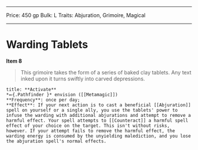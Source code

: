 
---
Price: 450 gp
Bulk: L
Traits: Abjuration, Grimoire, Magical

---

# Warding Tablets

**Item 8**

> This grimoire takes the form of a series of baked clay tablets. Any text inked upon it turns swiftly into carved depressions.

```ad-embed-ability
title: **Activate**
*⬻{.Pathfinder }* envision ([[Metamagic]]) 
**Frequency**: once per day;
**Effect**: If your next action is to cast a beneficial [[Abjuration]] spell on yourself or a single ally, you use the tablets' power to infuse the warding with additional abjurations and attempt to remove a harmful effect. Your spell attempts to [[Counteract]] a harmful spell effect of your choice on the target. This isn't without risks, however. If your attempt fails to remove the harmful effect, the warding energy is consumed by the unyielding malediction, and you lose the abjuration spell's normal effects.

```
